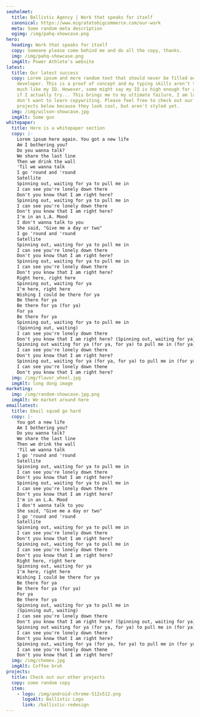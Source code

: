 ```yaml
---
seohelmet:
  title: Ballistic Agency | Work that speaks for itself
  canonical: https://www.migratetobigcommerce.com/our-work
  meta: Some random meta description
  ogimg: /img/pahq-showcase.png
hero:
  heading: Work that speaks for itself
  copy: Someone please come behind me and do all the copy, thanks.
  img: /img/pahq-showcase.png
  imgAlt: Power Athlete's website
latest:
  title: Our latest success
  copy: Lorem ipsum and more random text that should never be filled out by a
    developer. This is a proof of concept and my typing skills aren't that high,
    much like my IQ. However, some might say my IQ is high enough for any task
    if I actually try... This brings me to my ultimate failure, I am lazy and
    don't want to learn copywriting. Please feel free to check out our latest
    projects below because they look cool, but aren't styled yet.
  img: /img/wilson-showcase.jpg
  imgAlt: Some gun
whitepaper:
  title: Here is a whitepaper section
  copy: |-
    Lorem ipsum here again. You got a new life
    Am I bothering you?
    Do you wanna talk?
    We share the last line
    Then we drink the wall
    'Til we wanna talk
    I go 'round and 'round
    Satellite
    Spinning out, waiting for ya to pull me in
    I can see you're lonely down there
    Don't you know that I am right here?
    Spinning out, waiting for ya to pull me in
    I can see you're lonely down there
    Don't you know that I am right here?
    I'm in an L.A. Mood
    I don't wanna talk to you
    She said, "Give me a day or two"
    I go 'round and 'round
    Satellite
    Spinning out, waiting for ya to pull me in
    I can see you're lonely down there
    Don't you know that I am right here?
    Spinning out, waiting for ya to pull me in
    I can see you're lonely down there
    Don't you know that I am right here?
    Right here, right here
    Spinning out, waiting for ya
    I'm here, right here
    Wishing I could be there for ya
    Be there for ya
    Be there for ya (for ya)
    For ya
    Be there for ya
    Spinning out, waiting for ya to pull me in
    (Spinning out, waiting)
    I can see you're lonely down there
    Don't you know that I am right here? (Spinning out, waiting for ya)
    Spinning out waiting for ya (for ya, for ya) to pull me in (for ya)
    I can see you're lonely down there
    Don't you know that I am right here?
    Spinning out, waiting for ya (for ya, for ya) to pull me in (for ya)
    I can see you're lonely down thene
    Don't you know that I am right here?
  img: /img/flavor_wheel.jpg
  imgAlt: long dong image
marketing:
  img: /img/random-showcase.jpg.png
  imgAlt: We market around here
emaillatest:
  title: Email squad go hard
  copy: |-
    You got a new life
    Am I bothering you?
    Do you wanna talk?
    We share the last line
    Then we drink the wall
    'Til we wanna talk
    I go 'round and 'round
    Satellite
    Spinning out, waiting for ya to pull me in
    I can see you're lonely down there
    Don't you know that I am right here?
    Spinning out, waiting for ya to pull me in
    I can see you're lonely down there
    Don't you know that I am right here?
    I'm in an L.A. Mood
    I don't wanna talk to you
    She said, "Give me a day or two"
    I go 'round and 'round
    Satellite
    Spinning out, waiting for ya to pull me in
    I can see you're lonely down there
    Don't you know that I am right here?
    Spinning out, waiting for ya to pull me in
    I can see you're lonely down there
    Don't you know that I am right here?
    Right here, right here
    Spinning out, waiting for ya
    I'm here, right here
    Wishing I could be there for ya
    Be there for ya
    Be there for ya (for ya)
    For ya
    Be there for ya
    Spinning out, waiting for ya to pull me in
    (Spinning out, waiting)
    I can see you're lonely down there
    Don't you know that I am right here? (Spinning out, waiting for ya)
    Spinning out waiting for ya (for ya, for ya) to pull me in (for ya)
    I can see you're lonely down there
    Don't you know that I am right here?
    Spinning out, waiting for ya (for ya, for ya) to pull me in (for ya)
    I can see you're lonely down thene
    Don't you know that I am right here?
  img: /img/chemex.jpg
  imgAlt: Coffee bruh
projects:
  title: Check out our other projects
  copy: some random copy
  item:
    - logo: /img/android-chrome-512x512.png
      logoAlt: Ballistic Logo
      link: /ballistic-redesign
---
```

